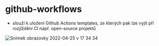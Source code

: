 # github-workflows

- slouží k uložení Github Actions templates, ze kterých pak lze vyjít při rozjíždění CI např. open-source projektů

![Snímek obrazovky 2022-04-25 v 17 34 34](https://user-images.githubusercontent.com/13773359/165125248-b33f549f-af94-416e-bce6-cd12f5f0af08.png)
